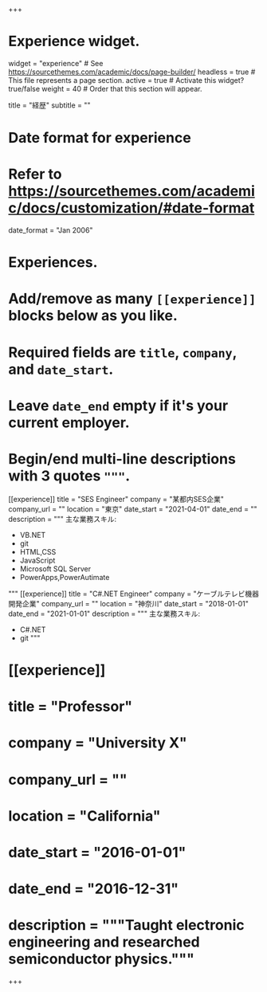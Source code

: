 +++
# Experience widget.
widget = "experience"  # See https://sourcethemes.com/academic/docs/page-builder/
headless = true  # This file represents a page section.
active = true  # Activate this widget? true/false
weight = 40  # Order that this section will appear.

title = "経歴"
subtitle = ""

# Date format for experience
#   Refer to https://sourcethemes.com/academic/docs/customization/#date-format
date_format = "Jan 2006"

# Experiences.
#   Add/remove as many `[[experience]]` blocks below as you like.
#   Required fields are `title`, `company`, and `date_start`.
#   Leave `date_end` empty if it's your current employer.
#   Begin/end multi-line descriptions with 3 quotes `"""`.
[[experience]]
  title = "SES Engineer"
  company = "某都内SES企業"
  company_url = ""
  location = "東京"
  date_start = "2021-04-01"
  date_end = ""
  description = """
  主な業務スキル:
  
  * VB.NET
  * git
  * HTML,CSS
  * JavaScript
  * Microsoft SQL Server
  * PowerApps,PowerAutimate

  """
[[experience]]
  title = "C#.NET Engineer"
  company = "ケーブルテレビ機器開発企業"
  company_url = ""
  location = "神奈川"
  date_start = "2018-01-01"
  date_end = "2021-01-01"
  description = """
  主な業務スキル:
  
  * C#.NET
  * git
  """

# [[experience]]
#  title = "Professor"
#  company = "University X"
#  company_url = ""
#  location = "California"
#  date_start = "2016-01-01"
#  date_end = "2016-12-31"
#  description = """Taught electronic engineering and researched semiconductor physics."""

+++

